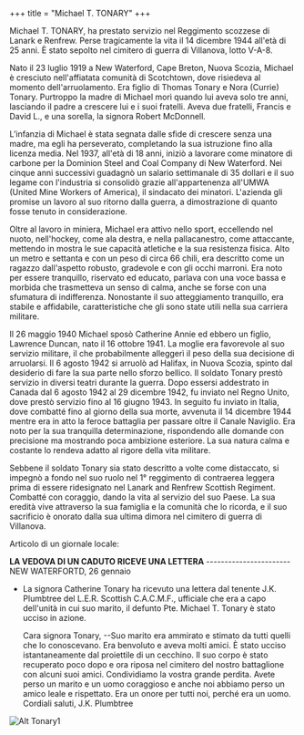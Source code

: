 +++
title = "Michael T. TONARY"
+++

Michael T. TONARY, ha prestato servizio nel Reggimento scozzese di Lanark e Renfrew. Perse tragicamente la vita il 14 dicembre 1944 all'età di 25 anni. 
È stato sepolto nel cimitero di guerra di Villanova, lotto V-A-8.

Nato il 23 luglio 1919 a New Waterford, Cape Breton, Nuova Scozia, Michael è cresciuto nell'affiatata comunità di Scotchtown, dove risiedeva al momento dell'arruolamento. Era figlio di Thomas Tonary e Nora (Currie) Tonary. 
Purtroppo la madre di Michael morì quando lui aveva solo tre anni, lasciando il padre a crescere lui e i suoi fratelli. Aveva due fratelli, Francis e David L., e una sorella, la signora Robert McDonnell.

L’infanzia di Michael è stata segnata dalle sfide di crescere senza una madre, ma egli ha perseverato, completando la sua istruzione fino alla licenza media. Nel 1937, all'età di 18 anni, iniziò a lavorare come minatore di carbone per la Dominion Steel and Coal Company di New Waterford. Nei cinque anni successivi guadagnò un salario settimanale di 35 dollari e il suo legame con l'industria si consolidò grazie all'appartenenza all'UMWA (United Mine Workers of America), il sindacato dei minatori. L'azienda gli promise un lavoro al suo ritorno dalla guerra, a dimostrazione di quanto fosse tenuto in considerazione.

Oltre al lavoro in miniera, Michael era attivo nello sport, eccellendo nel nuoto, nell'hockey, come ala destra, e nella pallacanestro, come attaccante, mettendo in mostra le sue capacità atletiche e la sua resistenza fisica.
Alto un metro e settanta e con un peso di circa 66 chili, era descritto come un ragazzo dall'aspetto robusto,  gradevole e con gli occhi marroni. Era noto per essere tranquillo, riservato ed educato, parlava con una voce bassa e morbida che trasmetteva un senso di calma, anche se forse con una sfumatura di indifferenza. Nonostante il suo atteggiamento tranquillo, era stabile e affidabile, caratteristiche che gli sono state utili nella sua carriera militare.

Il 26 maggio 1940 Michael sposò Catherine Annie ed ebbero un figlio, Lawrence Duncan, nato il 16 ottobre 1941. La moglie era favorevole al suo servizio militare, il che probabilmente alleggerì il peso della sua decisione di arruolarsi. Il 6 agosto 1942 si arruolò ad Halifax, in Nuova Scozia, spinto dal desiderio di fare la sua parte nello sforzo bellico. 
Il soldato Tonary prestò servizio in diversi teatri durante la guerra. Dopo essersi addestrato in Canada dal 6 agosto 1942 al 29 dicembre 1942, fu inviato nel Regno Unito, dove prestò servizio fino al 16 giugno 1943. In seguito fu inviato in Italia, dove combatté fino al giorno della sua morte, avvenuta il 14 dicembre 1944 mentre era in atto la feroce battaglia per passare oltre il Canale Naviglio.
Era noto per la sua tranquilla determinazione, rispondendo alle domande con precisione ma mostrando poca ambizione esteriore. La sua natura calma e costante lo rendeva adatto al rigore della vita militare.

Sebbene il soldato Tonary sia stato descritto a volte come distaccato, si impegnò a fondo nel suo ruolo nel 1° reggimento di contraerea leggera prima di essere ridesignato nel Lanark and Renfrew Scottish Regiment. 
Combatté con coraggio, dando la vita al servizio del suo Paese. 
La sua eredità vive attraverso la sua famiglia e la comunità che lo ricorda, e il suo sacrificio è onorato dalla sua ultima dimora nel cimitero di guerra di Villanova.

Articolo di un giornale locale:

**LA VEDOVA DI UN CADUTO RICEVE UNA LETTERA**
	-----------------------
   NEW WATERFORTD, 26 gennaio 
- La signora Catherine Tonary ha ricevuto 
una lettera dal tenente J.K. Plumbtree
del L.E.R. Scottish C.A.C.M.F., 
ufficiale che era a capo dell'unità 
in cui suo marito, il defunto Pte. Michael
 T. Tonary è stato ucciso in azione.

   Cara signora Tonary, --Suo marito 
era ammirato e stimato da tutti quelli 
che lo conoscevano. Era benvoluto
e aveva molti amici. È stato ucciso
istantaneamente dal proiettile di 
un cecchino. Il suo corpo è stato 
recuperato poco dopo e ora riposa 
nel cimitero del nostro battaglione
con alcuni suoi amici.
Condividiamo la vostra grande perdita. 
Avete perso un marito e un uomo coraggioso
e anche noi abbiamo perso
un amico leale e rispettato. Era un
onore per tutti noi, perché era un uomo. 
Cordiali saluti,
J.K. Plumbtree

![Alt Tonary1](/images/Soldiers/TONARY_it.jpg)

